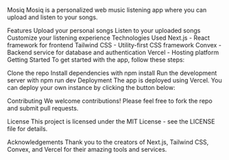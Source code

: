 Mosiq
Mosiq is a personalized web music listening app where you can upload and listen to your songs.

Features
Upload your personal songs
Listen to your uploaded songs
Customize your listening experience
Technologies Used
Next.js - React framework for frontend
Tailwind CSS - Utility-first CSS framework
Convex - Backend service for database and authentication
Vercel - Hosting platform
Getting Started
To get started with the app, follow these steps:

Clone the repo
Install dependencies with npm install
Run the development server with npm run dev
Deployment
The app is deployed using Vercel. You can deploy your own instance by clicking the button below:

Contributing
We welcome contributions! Please feel free to fork the repo and submit pull requests.

License
This project is licensed under the MIT License - see the LICENSE file for details.

Acknowledgements
Thank you to the creators of Next.js, Tailwind CSS, Convex, and Vercel for their amazing tools and services.
